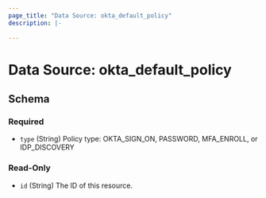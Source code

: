 ```yaml
---
page_title: "Data Source: okta_default_policy"
description: |-
  
---
```


# Data Source: okta_default_policy





<!-- schema generated by tfplugindocs -->
## Schema

### Required

- `type` (String) Policy type: OKTA_SIGN_ON, PASSWORD, MFA_ENROLL, or IDP_DISCOVERY

### Read-Only

- `id` (String) The ID of this resource.


